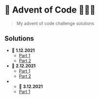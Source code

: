 # 🎄 Advent of Code 👨🏻‍💻
> My advent of code challenge solutions

## Solutions 
* 📅 **1.12.2021**
  * [Part 1](https://github.com/patrikmasiar/advent-of-code/blob/main/2021/day1/part1.java)
  * [Part 2](https://github.com/patrikmasiar/advent-of-code/blob/main/2021/day1/part2.java)
* 📅 **2.12.2021**
  * [Part 1](https://github.com/patrikmasiar/advent-of-code/blob/main/2021/day2/part1.java)
  * [Part 2](https://github.com/patrikmasiar/advent-of-code/blob/main/2021/day2/part2.java)
* * 📅 **3.12.2021**
  * [Part 1](https://github.com/patrikmasiar/advent-of-code/blob/main/2021/day3/part1.java)
